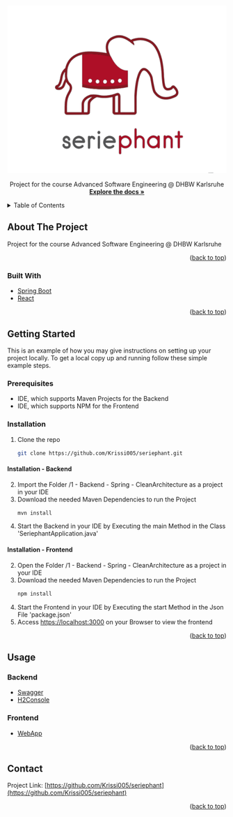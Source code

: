 <div id="top"></div>

<!-- PROJECT LOGO -->
<br />
<div align="center">
  <a href="https://github.com/Krissi005/seriephant">
    <img src="Documentation/zfiles/Logos/seriephant_short.png" alt="Logo" height="384">
  </a>

  <p align="center">
    Project for the course Advanced Software Engineering @ DHBW Karlsruhe
    <br />
    <a href="Documentation/!!_Abgabe_!!/Kristin-Agne-Projektdokumentation.pdf"><strong>Explore the docs »</strong></a>
    <br />
  </p>
</div>

<!-- TABLE OF CONTENTS -->
<details>
  <summary>Table of Contents</summary>
  <ol>
    <li>
      <a href="#about-the-project">About The Project</a>
      <ul>
        <li><a href="#built-with">Built With</a></li>
      </ul>
    </li>
    <li>
      <a href="#getting-started">Getting Started</a>
      <ul>
        <li><a href="#prerequisites">Prerequisites</a></li>
        <li><a href="#installation">Installation</a></li>
      </ul>
    </li>
    <li><a href="#usage">Usage</a></li>
    <li><a href="#license">License</a></li>
    <li><a href="#contact">Contact</a></li>
  </ol>
</details>



<!-- ABOUT THE PROJECT -->
## About The Project

Project for the course Advanced Software Engineering @ DHBW Karlsruhe

<p align="right">(<a href="#top">back to top</a>)</p>


### Built With

* [Spring Boot](https://spring.io/projects/spring-boot)
* [React](https://reactjs.org/)

<p align="right">(<a href="#top">back to top</a>)</p>


<!-- GETTING STARTED -->
## Getting Started

This is an example of how you may give instructions on setting up your project locally.
To get a local copy up and running follow these simple example steps.

### Prerequisites

- IDE, which supports Maven Projects for the Backend
- IDE, which supports NPM for the Frontend

### Installation

1. Clone the repo
   ```sh
   git clone https://github.com/Krissi005/seriephant.git
   ```

#### Installation - Backend

2. Import the Folder /1 - Backend - Spring - CleanArchitecture as a project in your IDE
3. Download the needed Maven Dependencies to run the Project
   ```sh
   mvn install
   ```
4. Start the Backend in your IDE by Executing the main Method in the Class 'SeriephantApplication.java'

#### Installation - Frontend

2. Open the Folder /1 - Backend - Spring - CleanArchitecture as a project in your IDE
3. Download the needed Maven Dependencies to run the Project
   ```sh
   npm install
   ```
4. Start the Frontend in your IDE by Executing the start Method in the Json File 'package.json'
5. Access <a href="https://localhost:3000">https://localhost:3000</a> on your Browser to view the frontend

<p align="right">(<a href="#top">back to top</a>)</p>



<!-- USAGE EXAMPLES -->
## Usage
### Backend
- [Swagger](http://localhost:8080/swagger-ui/index.html)
- [H2Console](http://localhost:8080/h2-ui/login.jsp)

### Frontend
- [WebApp](http://localhost:3000)

<p align="right">(<a href="#top">back to top</a>)</p>


<!-- CONTACT -->
## Contact

Project Link: [https://github.com/Krissi005/seriephant](https://github.com/Krissi005/seriephant)

<p align="right">(<a href="#top">back to top</a>)</p>

